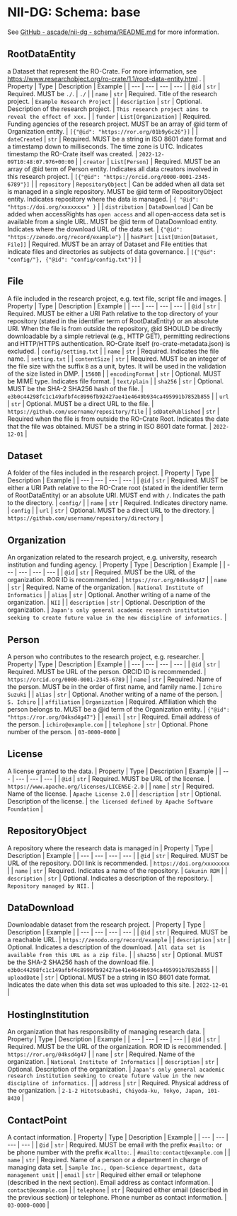 # NII-DG: Schema: base

See [GitHub - ascade/nii-dg - schema/README.md](https://github.com/ascade/nii-dg/blob/main/schema/README.md) for more information.

## RootDataEntity
a Dataset that represent the RO-Crate. For more information, see https://www.researchobject.org/ro-crate/1.1/root-data-entity.html .
| Property | Type | Description | Example |
| --- | --- | --- | --- |
| `@id` | `str` | Required. MUST be `./`. | `./` |
| `name` | `str` | Required. Title of the research project. | `Example Research Project` |
| `description` | `str` | Optional. Description of the research project. | `This research project aims to reveal the effect of xxx.` |
| `funder` | `List[Organization]` | Required. Funding agencies of the research project. MUST be an array of @id term of Organization entity. | `[{"@id": "https://ror.org/01b9y6c26"}]` |
| `dateCreated` | `str` | Required. MUST be a string in ISO 8601 date format and a timestamp down to milliseconds. The time zone is UTC. Indicates timestamp the RO-Crate itself was created. | `2022-12-09T10:48:07.976+00:00` |
| `creator` | `List[Person]` | Required. MUST be an array of @id term of Person entity. Indicates all data creators involved in this research project. | `[{"@id": "https://orcid.org/0000-0001-2345-6789"}]` |
| `repository` | `RepositoryObject` | Can be added when all data set is managed in a single repository. MUST be @id term of RepositoryObject entity. Indicates repository where the data is managed. | `{ "@id": "https://doi.org/xxxxxxxx" }` |
| `distribution` | `DataDownload` | Can be added when accessRights has `open access` and all open-access data set is available from a single URL. MUST be @id term of DataDownload entity. Indicates where the download URL of the data set. | `{"@id": "https://zenodo.org/record/example"}` |
| `hasPart` | `List[Union[Dataset, File]]` | Required. MUST be an array of Dataset and File entities that indicate files and directories as subjects of data governance. | `[{"@id": "config/"}, {"@id": "config/config.txt"}]` |

## File
A file included in the research project, e.g. text file, script file and images.
| Property | Type | Description | Example |
| --- | --- | --- | --- |
| `@id` | `str` | Required. MUST be either a URI Path relative to the top directory of your repository (stated in the identifier term of RootDataEntity) or an absolute URI. When the file is from outside the repository, @id SHOULD be directly downloadable by a simple retrieval (e.g., HTTP GET), permitting redirections and HTTP/HTTPS authentication. RO-Crate itself (ro-crate-metadata.json) is excluded. | `config/setting.txt` |
| `name` | `str` | Required. Indicates the file name. | `setting.txt` |
| `contentSize` | `str` | Required. MUST be an integer of the file size with the suffix `B` as a unit, bytes. It will be used in the validation of the size listed in DMP. | `1560B` |
| `encodingFormat` | `str` | Optional. MUST be MIME type. Indicates file format. | `text/plain` |
| `sha256` | `str` | Optional. MUST be the SHA-2 SHA256 hash of the file. | `e3b0c44298fc1c149afbf4c8996fb92427ae41e4649b934ca495991b7852b855` |
| `url` | `str` | Optional. MUST be a direct URL to the file. | `https://github.com/username/repository/file` |
| `sdDatePublished` | `str` | Required when the file is from outside the RO-Crate Root. Indicates the date that the file was obtained. MUST be a string in ISO 8601 date format. | `2022-12-01` |

## Dataset
A folder of the files included in the research project.
| Property | Type | Description | Example |
| --- | --- | --- | --- |
| `@id` | `str` | Required. MUST be either a URI Path relative to the RO-Crate root (stated in the identifier term of RootDataEntity) or an absolute URI. MUST end with `/`. Indicates the path to the directory. | `config/` |
| `name` | `str` | Required. Indicates directory name. | `config` |
| `url` | `str` | Optional. MUST be a direct URL to the directory. | `https://github.com/username/repository/directory` |

## Organization
An organization related to the research project, e.g. university, research institution and funding agency.
| Property | Type | Description | Example |
| --- | --- | --- | --- |
| `@id` | `str` | Required. MUST be the URL of the organization. ROR ID is recommended. | `https://ror.org/04ksd4g47` |
| `name` | `str` | Required. Name of the organization. | `National Institute of Informatics` |
| `alias` | `str` | Optional. Another writing of a name of the organization. | `NII` |
| `description` | `str` | Optional. Description of the organization. | `Japan's only general academic research institution seeking to create future value in the new discipline of informatics.` |

## Person
A person who contributes to the research project, e.g. researcher.
| Property | Type | Description | Example |
| --- | --- | --- | --- |
| `@id` | `str` | Required. MUST be URL of the person. ORCID ID is recommended. | `https://orcid.org/0000-0001-2345-6789` |
| `name` | `str` | Required. Name of the person. MUST be in the order of first name, and family name. | `Ichiro Suzuki` |
| `alias` | `str` | Optional. Another writing of a name of the person. | `S. Ichiro` |
| `affiliation` | `Organization` | Required. Affiliation which the person belongs to. MUST be a @id term of the Organization entity. | `{"@id": "https://ror.org/04ksd4g47"}` |
| `email` | `str` | Required. Email address of the person. | `ichiro@example.com` |
| `telephone` | `str` | Optional. Phone number of the person. | `03-0000-0000` |

## License
A license granted to the data.
| Property | Type | Description | Example |
| --- | --- | --- | --- |
| `@id` | `str` | Required. MUST be URL of the license. | `https://www.apache.org/licenses/LICENSE-2.0` |
| `name` | `str` | Required. Name of the license. | `Apache License 2.0` |
| `description` | `str` | Optional. Description of the license. | `the licensed defined by Apache Software Foundation` |

## RepositoryObject
A repository where the research data is managed in
| Property | Type | Description | Example |
| --- | --- | --- | --- |
| `@id` | `str` | Required. MUST be URL of the repository. DOI link is recommended. | `https://doi.org/xxxxxxxx` |
| `name` | `str` | Required. Indicates a name of the repository. | `Gakunin RDM` |
| `description` | `str` | Optional. Indicates a description of the repository. | `Repository managed by NII.` |

## DataDownload
Downloadable dataset from the research project.
| Property | Type | Description | Example |
| --- | --- | --- | --- |
| `@id` | `str` | Required. MUST be a reachable URL. | `https://zenodo.org/record/example` |
| `description` | `str` | Optional. Indicates a description of the download. | `All data set is available from this URL as a zip file.` |
| `sha256` | `str` | Optional. MUST be the SHA-2 SHA256 hash of the download file. | `e3b0c44298fc1c149afbf4c8996fb92427ae41e4649b934ca495991b7852b855` |
| `uploadDate` | `str` | Optional. MUST be a string in ISO 8601 date format. Indicates the date when this data set was uploaded to this site. | `2022-12-01` |

## HostingInstitution
An organization that has responsibility of managing research data.
| Property | Type | Description | Example |
| --- | --- | --- | --- |
| `@id` | `str` | Required. MUST be the URL of the organization. ROR ID is recommended. | `https://ror.org/04ksd4g47` |
| `name` | `str` | Required. Name of the organization. | `National Institute of Informatics` |
| `description` | `str` | Optional. Description of the organization. | `Japan's only general academic research institution seeking to create future value in the new discipline of informatics.` |
| `address` | `str` | Required. Physical address of the organization. | `2-1-2 Hitotsubashi, Chiyoda-ku, Tokyo, Japan, 101-8430` |

## ContactPoint
A contact information.
| Property | Type | Description | Example |
| --- | --- | --- | --- |
| `@id` | `str` | Required. MUST be email with the prefix `#mailto:` or be phone number with the prefix `#callto:`. | `#mailto:contact@example.com` |
| `name` | `str` | Required. Name of a person or a department in charge of managing data set. | `Sample Inc., Open-Science department, data management unit` |
| `email` | `str` | Required either email or telephone (described in the next section). Email address as contact information. | `contact@example.com` |
| `telephone` | `str` | Required either email (described in the previous section) or telephone. Phone number as contact information. | `03-0000-0000` |

